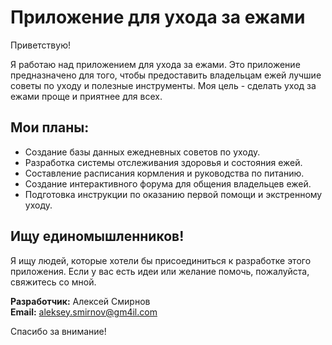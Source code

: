 # Приложение для ухода за ежами

Приветствую!

Я работаю над приложением для ухода за ежами. Это приложение предназначено для того, чтобы предоставить владельцам ежей лучшие советы по уходу и полезные инструменты. Моя цель - сделать уход за ежами проще и приятнее для всех.

## Мои планы:

- Создание базы данных ежедневных советов по уходу.
- Разработка системы отслеживания здоровья и состояния ежей.
- Составление расписания кормления и руководства по питанию.
- Создание интерактивного форума для общения владельцев ежей.
- Подготовка инструкции по оказанию первой помощи и экстренному уходу.

## Ищу единомышленников!

Я ищу людей, которые хотели бы присоединиться к разработке этого приложения. Если у вас есть идеи или желание помочь, пожалуйста, свяжитесь со мной.

**Разработчик:** Алексей Смирнов  
**Email:** aleksey.smirnov@gm4il.com

Спасибо за внимание!
